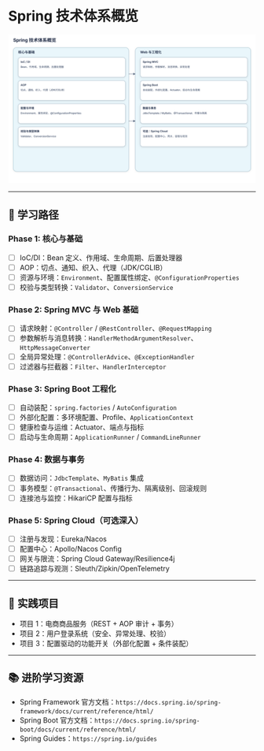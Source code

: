 # Spring 技术体系概览

![](/docs/public/assets/spring/spring-overview.svg)

---

## 🎯 学习路径

### Phase 1: 核心与基础
- [ ] IoC/DI：Bean 定义、作用域、生命周期、后置处理器
- [ ] AOP：切点、通知、织入、代理（JDK/CGLIB）
- [ ] 资源与环境：`Environment`、配置属性绑定、`@ConfigurationProperties`
- [ ] 校验与类型转换：`Validator`、`ConversionService`

### Phase 2: Spring MVC 与 Web 基础
- [ ] 请求映射：`@Controller` / `@RestController`、`@RequestMapping`
- [ ] 参数解析与消息转换：`HandlerMethodArgumentResolver`、`HttpMessageConverter`
- [ ] 全局异常处理：`@ControllerAdvice`、`@ExceptionHandler`
- [ ] 过滤器与拦截器：`Filter`、`HandlerInterceptor`

### Phase 3: Spring Boot 工程化
- [ ] 自动装配：`spring.factories` / `AutoConfiguration`
- [ ] 外部化配置：多环境配置、Profile、`ApplicationContext`
- [ ] 健康检查与运维：Actuator、端点与指标
- [ ] 启动与生命周期：`ApplicationRunner` / `CommandLineRunner`

### Phase 4: 数据与事务
- [ ] 数据访问：`JdbcTemplate`、`MyBatis` 集成
- [ ] 事务模型：`@Transactional`、传播行为、隔离级别、回滚规则
- [ ] 连接池与监控：HikariCP 配置与指标

### Phase 5: Spring Cloud（可选深入）
- [ ] 注册与发现：Eureka/Nacos
- [ ] 配置中心：Apollo/Nacos Config
- [ ] 网关与限流：Spring Cloud Gateway/Resilience4j
- [ ] 链路追踪与观测：Sleuth/Zipkin/OpenTelemetry

---

## 💼 实践项目
- 项目 1：电商商品服务（REST + AOP 审计 + 事务）
- 项目 2：用户登录系统（安全、异常处理、校验）
- 项目 3：配置驱动的功能开关（外部化配置 + 条件装配）

---

## 📚 进阶学习资源
- Spring Framework 官方文档：`https://docs.spring.io/spring-framework/docs/current/reference/html/`
- Spring Boot 官方文档：`https://docs.spring.io/spring-boot/docs/current/reference/html/`
- Spring Guides：`https://spring.io/guides` 